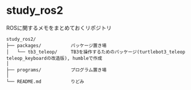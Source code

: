 # study_ros2

ROSに関するメモをまとめておくリポジトリ

```
study_ros2/
├── packages/           パッケージ置き場
│   └── tb3_teleop/     TB3を操作するためのパッケージ(turtlebot3_teleop teleop_keyboardの改造版), humbleで作成
│
├── programs/           プログラム置き場
│
└── README.md           りどみ
```